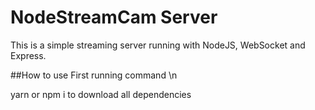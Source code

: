 # NodeStreamCam Server
This is a simple streaming server running with NodeJS, WebSocket and Express.

##How to use
First running command \n

yarn or npm i to download all dependencies